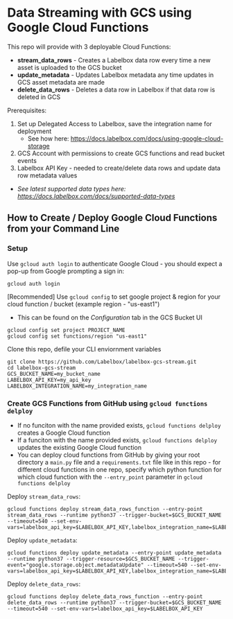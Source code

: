 # Data Streaming with GCS using Google Cloud Functions

This repo will provide with 3 deployable Cloud Functions:
 * **stream_data_rows** - Creates a Labelbox data row every time a new asset is uploaded to the GCS bucket
 * **update_metadata** - Updates Labelbox metadata any time updates in GCS asset metadata are made
 * **delete_data_rows** - Deletes a data row in Labelbox if that data row is deleted in GCS


Prerequisites:
1. Set up Delegated Access to Labelbox, save the integration name for deployment
    * See how here: https://docs.labelbox.com/docs/using-google-cloud-storage 
2. GCS Account with permissions to create GCS functions and read bucket events
3. Labelbox API Key - needed to create/delete data rows and update data row metadata values

* *See latest supported data types here: https://docs.labelbox.com/docs/supported-data-types*

## How to Create / Deploy Google Cloud Functions from your Command Line
### Setup
Use ```gcloud auth login``` to authenticate Google Cloud - you should expect a pop-up from Google prompting a sign in:
```
gcloud auth login
```
[Recommended] Use ```gcloud config``` to set google project & region for your cloud function / bucket (example region - "us-east1")
* This can be found on the *Configuration* tab in the GCS Bucket UI
```
gcloud config set project PROJECT_NAME
gcloud config set functions/region "us-east1"
```
Clone this repo, defile your CLI enviornment variables
```
git clone https://github.com/Labelbox/labelbox-gcs-stream.git
cd labelbox-gcs-stream
GCS_BUCKET_NAME=my_bucket_name
LABELBOX_API_KEY=my_api_key
LABELBOX_INTEGRATION_NAME=my_integration_name
```
### Create GCS Functions from GitHub using ```gcloud functions delploy```
* If no funciton with the name provided exists, ```gcloud functions delploy``` creates a Google Cloud function
* If a funciton with the name provided exists, ```gcloud functions delploy``` updates the existing Google Cloud function
* You can deploy cloud functions from GitHub by giving your root directory a ```main.py``` file and a ```requirements.txt``` file like in this repo - for different cloud functions in one repo, specify which python function for which cloud function with the ```--entry_point``` parameter in ```gcloud functions delploy```

Deploy ```stream_data_rows```:
```
gcloud functions deploy stream_data_rows_function --entry-point stream_data_rows --runtime python37 --trigger-bucket=$GCS_BUCKET_NAME --timeout=540 --set-env-vars=labelbox_api_key=$LABELBOX_API_KEY,labelbox_integration_name=$LABELBOX_INTEGRATION_NAME
```
Deploy ```update_metadata```:
```
gcloud functions deploy update_metadata --entry-point update_metadata --runtime python37 --trigger-resource=$GCS_BUCKET_NAME --trigger-event="google.storage.object.metadataUpdate" --timeout=540 --set-env-vars=labelbox_api_key=$LABELBOX_API_KEY,labelbox_integration_name=$LABELBOX_INTEGRATION_NAME
```
Deploy ```delete_data_rows```:
```
gcloud functions deploy delete_data_rows_function --entry-point delete_data_rows --runtime python37 --trigger-bucket=$GCS_BUCKET_NAME --timeout=540 --set-env-vars=labelbox_api_key=$LABELBOX_API_KEY
```
